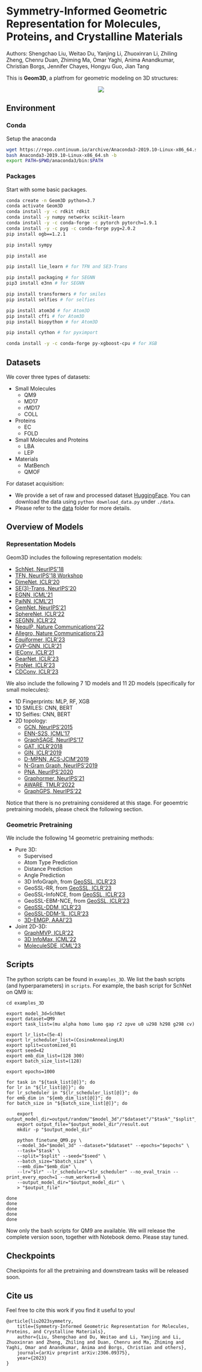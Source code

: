 # Symmetry-Informed Geometric Representation for Molecules, Proteins, and Crystalline Materials

Authors: Shengchao Liu, Weitao Du, Yanjing Li, Zhuoxinran Li, Zhiling Zheng, Chenru Duan, Zhiming Ma, Omar Yaghi, Anima Anandkumar, Christian Borgs, Jennifer Chayes, Hongyu Guo, Jian Tang

This is **Geom3D**, a platfrom for geometric modeling on 3D structures:
<p align="center">
  <img src="./figure/pipeline.jpg" /> 
</p>

## Environment

### Conda

Setup the anaconda
 ```bash
wget https://repo.continuum.io/archive/Anaconda3-2019.10-Linux-x86_64.sh
bash Anaconda3-2019.10-Linux-x86_64.sh -b
export PATH=$PWD/anaconda3/bin:$PATH
 ```

### Packages
Start with some basic packages.
```bash
conda create -n Geom3D python=3.7
conda activate Geom3D
conda install -y -c rdkit rdkit
conda install -y numpy networkx scikit-learn
conda install -y -c conda-forge -c pytorch pytorch=1.9.1
conda install -y -c pyg -c conda-forge pyg=2.0.2
pip install ogb==1.2.1

pip install sympy

pip install ase

pip install lie_learn # for TFN and SE3-Trans

pip install packaging # for SEGNN
pip3 install e3nn # for SEGNN

pip install transformers # for smiles
pip install selfies # for selfies

pip install atom3d # for Atom3D
pip install cffi # for Atom3D
pip install biopython # for Atom3D

pip install cython # for pyximport 

conda install -y -c conda-forge py-xgboost-cpu # for XGB
```

## Datasets

We cover three types of datasets:
- Small Molecules
    - QM9
    - MD17
    - rMD17
    - COLL
- Proteins
    - EC
    - FOLD
- Small Molecules and Proteins
    - LBA
    - LEP
- Materials
    - MatBench
    - QMOF

For dataset acquisition:
- We provide a set of raw and processed dataset [HuggingFace](https://huggingface.co/datasets/chao1224/Geom3D_data). You can download the data using `python download_data.py` under `./data`.
- Please refer to the [data](./data) folder for more details.


## Overview of Models

### Representation Models

Geom3D includes the following representation models:
- [SchNet, NeurIPS'18](https://papers.nips.cc/paper_files/paper/2017/hash/303ed4c69846ab36c2904d3ba8573050-Abstract.html)
- [TFN, NeurIPS'18 Workshop](https://arxiv.org/abs/1802.08219)
- [DimeNet, ICLR'20](https://openreview.net/forum?id=B1eWbxStPH)
- [SE(3)-Trans, NeurIPS'20](https://proceedings.neurips.cc//paper/2020/hash/15231a7ce4ba789d13b722cc5c955834-Abstract.html)
- [EGNN, ICML'21](http://proceedings.mlr.press/v139/satorras21a.html)
- [PaiNN, ICML'21](https://arxiv.org/abs/2102.03150)
- [GemNet, NeurIPS'21](https://proceedings.neurips.cc/paper/2021/hash/35cf8659cfcb13224cbd47863a34fc58-Abstract.html)
- [SphereNet, ICLR'22](https://openreview.net/forum?id=givsRXsOt9r)
- [SEGNN, ICLR'22](https://openreview.net/forum?id=_xwr8gOBeV1)
- [NequIP, Nature Communications'22](https://www.nature.com/articles/s41467-022-29939-5)
- [Allegro, Nature Communications'23](https://www.nature.com/articles/s41467-023-36329-y)
- [Equiformer, ICLR'23](https://openreview.net/forum?id=KwmPfARgOTD)
- [GVP-GNN, ICLR'21](https://openreview.net/forum?id=1YLJDvSx6J4)
- [IEConv, ICLR'21](https://openreview.net/forum?id=l0mSUROpwY)
- [GearNet, ICLR'23](https://openreview.net/forum?id=to3qCB3tOh9)
- [ProNet, ICLR'23](https://openreview.net/forum?id=9X-hgLDLYkQ)
- [CDConv, ICLR'23](https://openreview.net/forum?id=P5Z-Zl9XJ7)

We also include the following 7 1D models and 11 2D models (specifically for small molecules):
- 1D Fingerprints: MLP, RF, XGB
- 1D SMILES: CNN, BERT
- 1D Selfies: CNN, BERT
- 2D topology:
    - [GCN, NeurIPS'2015](https://arxiv.org/abs/1509.09292)
    - [ENN-S2S, ICML'17](https://arxiv.org/abs/1704.01212)
    - [GraphSAGE, NeurIPS'17](https://arxiv.org/abs/1706.02216)
    - [GAT, ICLR'2018](https://openreview.net/forum?id=rJXMpikCZ)
    - [GIN, ICLR'2019](https://openreview.net/forum?id=ryGs6iA5Km)
    - [D-MPNN, ACS-JCIM'2019](https://pubs.acs.org/doi/10.1021/acs.jcim.9b00237)
    - [N-Gram Graph, NeurIPS'2019](https://arxiv.org/abs/1806.09206)
    - [PNA, NeurIPS'2020](https://arxiv.org/abs/2004.05718)
    - [Graphormer, NeurIPS'21](https://openreview.net/forum?id=OeWooOxFwDa)
    - [AWARE, TMLR'2022](https://openreview.net/forum?id=TWSTyYd2Rl)
    - [GraphGPS, NeurIPS'22](https://arxiv.org/abs/2205.12454)

Notice that there is no pretraining considered at this stage. For geoemtric pretraining models, please check the following section.

### Geometric Pretraining

We include the following 14 geometric pretraining methods:

- Pure 3D:
    - Supervised
    - Atom Type Prediction
    - Distance Prediction
    - Angle Prediction
    - 3D InfoGraph, from [GeoSSL, ICLR'23](https://openreview.net/forum?id=CjTHVo1dvR)
    - GeoSSL-RR, from [GeoSSL, ICLR'23](https://openreview.net/forum?id=CjTHVo1dvR)
    - GeoSSL-InfoNCE, from [GeoSSL, ICLR'23](https://openreview.net/forum?id=CjTHVo1dvR)
    - GeoSSL-EBM-NCE, from [GeoSSL, ICLR'23](https://openreview.net/forum?id=CjTHVo1dvR)
    - [GeoSSL-DDM, ICLR'23](https://openreview.net/forum?id=CjTHVo1dvR)
    - [GeoSSL-DDM-1L, ICLR'23](https://openreview.net/forum?id=tYIMtogyee)
    - [3D-EMGP, AAAI'23](https://arxiv.org/abs/2207.08824)
- Joint 2D-3D:
    - [GraphMVP, ICLR'22](https://openreview.net/forum?id=xQUe1pOKPam)
    - [3D InfoMax, ICML'22](https://proceedings.mlr.press/v162/stark22a.html)
    - [MoleculeSDE, ICML'23](https://arxiv.org/abs/2305.18407)

## Scripts

The python scripts can be found in `examples_3D`. We list the bash scripts (and hyperparameters) in `scripts`. For example, the bash script for SchNet on QM9 is:
```
cd examples_3D

export model_3d=SchNet
export dataset=QM9
export task_list=(mu alpha homo lumo gap r2 zpve u0 u298 h298 g298 cv)

export lr_list=(5e-4)
export lr_scheduler_list=(CosineAnnealingLR)
export split=customized_01
export seed=42
export emb_dim_list=(128 300)
export batch_size_list=(128)

export epochs=1000

for task in "${task_list[@]}"; do
for lr in "${lr_list[@]}"; do
for lr_scheduler in "${lr_scheduler_list[@]}"; do
for emb_dim in "${emb_dim_list[@]}"; do
for batch_size in "${batch_size_list[@]}"; do

    export output_model_dir=output/random/"$model_3d"/"$dataset"/"$task"_"$split"_"$seed"/"$lr"_"$lr_scheduler"_"$emb_dim"_"$batch_size"_"$epochs"
    export output_file="$output_model_dir"/result.out
    mkdir -p "$output_model_dir"

    python finetune_QM9.py \
    --model_3d="$model_3d" --dataset="$dataset" --epochs="$epochs" \
    --task="$task" \
    --split="$split" --seed="$seed" \
    --batch_size="$batch_size" \
    --emb_dim="$emb_dim" \
    --lr="$lr" --lr_scheduler="$lr_scheduler" --no_eval_train --print_every_epoch=1 --num_workers=8 \
    --output_model_dir="$output_model_dir" \
    > "$output_file"
    
done
done
done
done
done
```

Now only the bash scripts for QM9 are available. We will release the complete version soon, together with Notebook demo. Please stay tuned.

## Checkpoints

Checkpoints for all the pretraining and downstream tasks will be released soon.

## Cite us

Feel free to cite this work if you find it useful to you!

```
@article{liu2023symmetry,
    title={Symmetry-Informed Geometric Representation for Molecules, Proteins, and Crystalline Materials},
    author={Liu, Shengchao and Du, Weitao and Li, Yanjing and Li, Zhuoxinran and Zheng, Zhiling and Duan, Chenru and Ma, Zhiming and Yaghi, Omar and Anandkumar, Anima and Borgs, Christian and others},
    journal={arXiv preprint arXiv:2306.09375},
    year={2023}
}
```